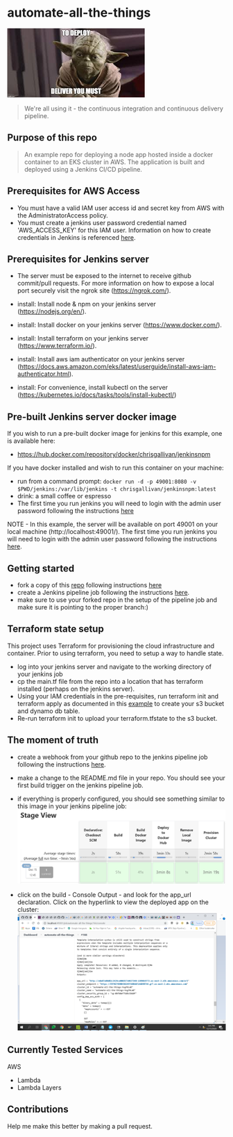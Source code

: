 
# automate-all-the-things
![](/images/yoda.jfif)

> We're all using it - the continuous integration and continuous delivery pipeline. 

## Purpose of this repo

> An example repo for deploying a node app hosted inside a docker container to an EKS cluster in AWS. The application is built and deployed using a Jenkins CI/CD pipeline.

## Prerequisites for AWS Access

- You must have a valid IAM user access id and secret key from AWS with the AdministratorAccess policy.
- You must create a jenkins user password credential named 'AWS_ACCESS_KEY' for this IAM user. Information on how to create credentials in Jenkins is referenced [here](https://www.jenkins.io/doc/book/using/using-credentials/). 

## Prerequisites for Jenkins server

- The server must be exposed to the internet to receive github commit/pull requests. For more information on how to expose a local port securely visit the ngrok site (https://ngrok.com/).

- install: Install node & npm on your jenkins server (https://nodejs.org/en/).
- install: Install docker on your jenkins server (https://www.docker.com/).
- install: Install terraform  on your jenkins server (https://www.terraform.io/).
- install: Install aws iam authenticator on your jenkins server (https://docs.aws.amazon.com/eks/latest/userguide/install-aws-iam-authenticator.html).
- install: For convenience, install kubectl on the server (https://kubernetes.io/docs/tasks/tools/install-kubectl/)

## Pre-built Jenkins server docker image

If you wish to run a pre-built docker image for jenkins for this example, one is available here:

- https://hub.docker.com/repository/docker/chrisgallivan/jenkinsnpm

If you have docker installed and wish to run this container on your machine:

- run from a command prompt: `docker run -d -p 49001:8080 -v $PWD/jenkins:/var/lib/jenkins -t chrisgallivan/jenkinsnpm:latest`
- drink: a small coffee or espresso
- The first time you run jenkins you will need to login with the admin user password following the instructions [here](https://www.jenkins.io/doc/book/installing/linux/#setup)

NOTE - In this example, the server will be available on port 49001 on your local machine (http://localhost:49001/).
The first time you run jenkins you will need to login with the admin user password following the instructions [here](https://www.jenkins.io/doc/book/installing/linux/#setup-wizard).

## Getting started

- fork a copy of this [repo](https://github.com/chrisgallivan/automate-all-the-things) following instructions [here](https://docs.github.com/en/free-pro-team@latest/github/getting-started-with-github/fork-a-repo)
- create a Jenkins pipeline job following the instructions [here](https://www.jenkins.io/doc/book/pipeline/getting-started/#defining-a-pipeline-in-scm).
- make sure to use your forked repo in the setup of the pipeline job and make sure it is pointing to the proper branch:)

## Terraform state setup

This project uses Terraform for provisioning the cloud infrastructure and container. Prior to using terraform, you need to setup a way to handle state. 
- log into your jenkins server and navigate to the working directory of your jenkins job
- cp the main.tf file from the repo into a location that has terraform installed (perhaps on the jenkins server). 
- Using your IAM credentials in the pre-requisites, run terraform init and terraform apply as documented in this [example](https://blog.gruntwork.io/how-to-manage-terraform-state-28f5697e68fa) to create your s3 bucket and dynamo db table. 
- Re-run terraform init to upload your terraform.tfstate to the s3 bucket.

## The moment of truth

- create a webhook from your github repo to the jenkins pipeline job following the instructions [here](https://dzone.com/articles/adding-a-github-webhook-in-your-jenkins-pipeline).
- make a change to the README.md file in your repo. You should see your first build trigger on the jenkins pipeline job.
- if everything is properly configured, you should see something similar to this image in your jenkins pipeline job:
![](./images/success.png)

- click on the build - Console Output  - and look for the app_url declaration. Click on the hyperlink to view the deployed app on the cluster:
![](./images/app_url.png)



## Currently Tested Services

AWS
- Lambda
- Lambda Layers


## Contributions
Help me make this better by making a pull request.
